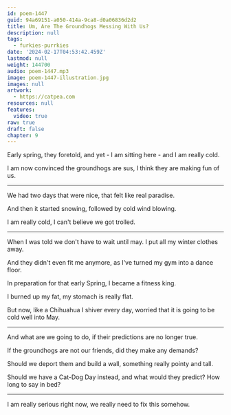```yaml
---
id: poem-1447
guid: 94a69151-a050-414a-9ca8-d0a06836d2d2
title: Um, Are The Groundhogs Messing With Us?
description: null
tags:
  - furkies-purrkies
date: '2024-02-17T04:53:42.459Z'
lastmod: null
weight: 144700
audio: poem-1447.mp3
image: poem-1447-illustration.jpg
images: null
artwork:
  - https://catpea.com
resources: null
features:
  video: true
raw: true
draft: false
chapter: 9
---
```


Early spring, they foretold,
and yet - I am sitting here - and I am really cold.

I am now convinced the groundhogs are sus,
I think they are making fun of us.

---

We had two days that were nice,
that felt like real paradise.

And then it started snowing,
followed by cold wind blowing.

I am really cold,
I can't believe we got trolled.

---

When I was told we don't have to wait until may.
I put all my winter clothes away.

And they didn't even fit me anymore,
as I've turned my gym into a dance floor.

In preparation for that early Spring,
I became a fitness king.

I burned up my fat,
my stomach is really flat.

But now, like a Chihuahua I shiver every day,
worried that it is going to be cold well into May.

---

And what are we going to do,
if their predictions are no longer true.

If the groundhogs are not our friends,
did they make any demands?

Should we deport them and build a wall,
something really pointy and tall.

Should we have a Cat-Dog Day instead,
and what would they predict? How long to say in bed?

---

I am really serious right now,
we really need to fix this somehow.
